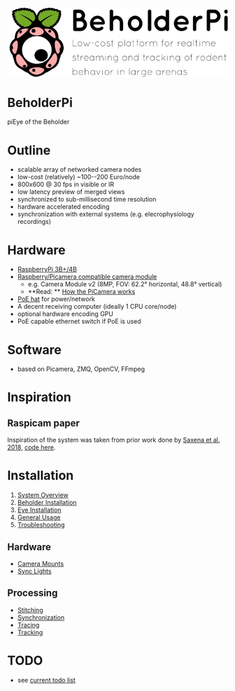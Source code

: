 ![BeholderPi logo](docs/images/BeholderPiLogo.svg.png "BeholderPI logo")

# BeholderPi
piEye of the Beholder

# Outline

- scalable array of networked camera nodes
- low-cost (relatively) ~100--200 Euro/node
- 800x600 @ 30 fps in visible or IR
- low latency preview of merged views
- synchronized to sub-millisecond time resolution
- hardware accelerated encoding
- synchronization with external systems (e.g. elecrophysiology recordings)

# Hardware

- [RaspberryPi 3B+/4B](https://www.raspberrypi.org/documentation/hardware/raspberrypi/README.md)
- [Raspberry/Picamera compatible camera module](https://www.raspberrypi.org/documentation/hardware/camera/README.md)
    - e.g. Camera Module v2 (8MP, FOV: 62.2° horizontal, 48.8° vertical)
    - **Read: ** [How the PiCamera works](https://picamera.readthedocs.io/en/release-1.13/fov.html)
- [PoE hat](https://www.raspberrypi.org/products/poe-hat/) for power/network
- A decent receiving computer (ideally 1 CPU core/node)
- optional hardware encoding GPU
- PoE capable ethernet switch if PoE is used

# Software
- based on Picamera, ZMQ, OpenCV, FFmpeg

# Inspiration
## Raspicam paper
Inspiration of the system was taken from prior work done by [Saxena et al. 2018](https://www.physiology.org/doi/full/10.1152/jn.00215.2018),
[code here](https://github.com/DeshmukhLab/PicameraPaper).

# Installation
1) [System Overview](docs/SystemOverview.md)
2) [Beholder Installation](docs/Installation_Beholder.md)
3) [Eye Installation](docs/Installation_Eye.md)
4) [General Usage](docs/Usage.md)
5) [Troubleshooting](docs/Troubleshooting.md)

## Hardware
- [Camera Mounts](docs/CameraMounts.md)
- [Sync Lights](docs/SyncLights.md)

## Processing
- [Stitching](docs/processing/Stitching.md)
- [Synchronization](docs/Synchronization.md)
- [Tracing](docs/Tracing.md)
- [Tracking](docs/Tracking.md)

# TODO
- see [current todo list](docs/todo.md)